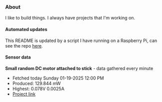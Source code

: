 ### About
I like to build things. I always have projects that I'm working on.

#### Automated updates
This README is updated by a script I have running on a Raspberry Pi, can see the repo [here](https://github.com/jdc-cunningham/raspi-git-repo-updater).

#### Sensor data


**Small random DC motor attached to stick** - data gathered every minute
- Fetched today Sunday 01-19-2025 12:00 PM
- Produced: 129.844 mW
- Highest: 0.078V 0.0025A
- [Project link](https://github.com/jdc-cunningham/turbine-raspi)
